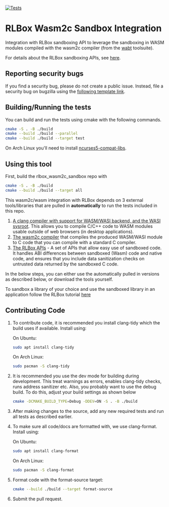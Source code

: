 [![Tests](https://github.com/PLSysSec/rlbox_wasm2c_sandbox/actions/workflows/cmake.yml/badge.svg)](https://github.com/PLSysSec/rlbox_wasm2c_sandbox/actions/workflows/cmake.yml)

# RLBox Wasm2c Sandbox Integration

Integration with RLBox sandboxing API to leverage the sandboxing in WASM modules compiled with the wasm2c compiler (from the [wabt](https://github.com/WebAssembly/wabt/) toolsuite).

For details about the RLBox sandboxing APIs, see [here](https://github.com/PLSysSec/rlbox_api_cpp17).

## Reporting security bugs

If you find a security bug, please do not create a public issue. Instead, file a security bug on bugzilla using the [following template link](https://bugzilla.mozilla.org/enter_bug.cgi?cc=tom%40mozilla.com&cc=nfroyd%40mozilla.com&cc=deian%40cs.ucsd.edu&cc=shravanrn%40gmail.com&component=Security%3A%20Process%20Sandboxing&defined_groups=1&groups=core-security&product=Core&bug_type=defect).

## Building/Running the tests

You can build and run the tests using cmake with the following commands.

```bash
cmake -S . -B ./build
cmake --build ./build --parallel
cmake --build ./build --target test
```

On Arch Linux you'll need to install [ncurses5-compat-libs](https://aur.archlinux.org/packages/ncurses5-compat-libs/).

## Using this tool

First, build the rlbox_wasm2c_sandbox repo with

```bash
cmake -S . -B ./build
cmake --build ./build --target all
```

This wasm2c/wasm integration with RLBox depends on 3 external tools/libraries that are pulled in **automatically** to run the tests included in this repo.

1. [A clang compiler with support for WASM/WASI backend, and the WASI sysroot](https://github.com/CraneStation/wasi-sdk). This allows you to compile C/C++ code to WASM modules usable outside of web browsers (in desktop applications).
2. [The wasm2c compiler](https://github.com/WebAssembly/wabt/) that compiles the produced WASM/WASI module to C code that you can compile with a standard C compiler.
3. [The RLBox APIs]((https://github.com/PLSysSec/rlbox_api_cpp17)) - A set of APIs that allow easy use of sandboxed code. It handles ABI differences between sandboxed (Wasm) code and native code, and ensures that you include data sanitization checks on untrusted data returned by the sandboxed C code.

In the below steps, you can either use the automatically pulled in versions as described below, or download the tools yourself.

To sandbox a library of your choice and use the sandboxed library in an application follow the RLBox tutorial [here](https://rlbox.dev)


## Contributing Code

1. To contribute code, it is recommended you install clang-tidy which the build
uses if available. Install using:

   On Ubuntu:

   ```bash
   sudo apt install clang-tidy
   ```

   On Arch Linux:

   ```bash
   sudo pacman -S clang-tidy
   ```

2. It is recommended you use the dev mode for building during development. This
treat warnings as errors, enables clang-tidy checks, runs address sanitizer etc.
Also, you probably want to use the debug build. To do this, adjust your build
settings as shown below

   ```bash
   cmake -DCMAKE_BUILD_TYPE=Debug -DDEV=ON -S . -B ./build
   ```

3. After making changes to the source, add any new required tests and run all
tests as described earlier.

4. To make sure all code/docs are formatted with, we use clang-format.
Install using:

   On Ubuntu:

   ```bash
   sudo apt install clang-format
   ```

   On Arch Linux:

   ```bash
   sudo pacman -S clang-format
   ```

5. Format code with the format-source target:

   ```bash
   cmake --build ./build --target format-source
   ```

6. Submit the pull request.
